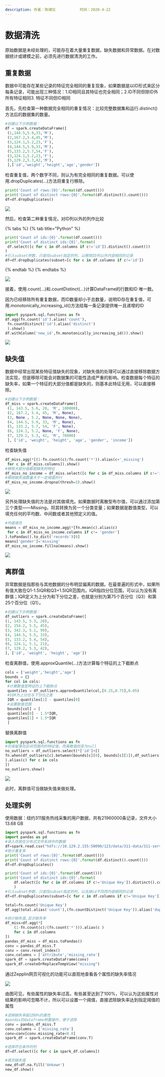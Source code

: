 ```yaml
---
description: 作者：陈靖仪           时间：2020-4-22
---
```


# 数据清洗

原始数据是未经处理的，可能存在着大量重复数据，缺失数据和异常数据。在对数据统计或建模之前，必须先进行数据清洗的工作。

## 重复数据

数据中可能存在某些记录的特征完全相同的重复现象，如果数据是以ID形式来区分每条记录，可能出现三种情况：1.ID相同且其特征也完全相同；2.ID不同但除ID外所有特征相同3. 特征不同但ID相同

首先，先检查第一种数据完全相同的重复情况：比较完整数据集和运行.distinct\(\)方法后的数据集的数量。

```python
#创建以下示例数据：
df = spark.createDataFrame([
 (1,144.5,5.9,33,'M'),
 (2,167.2,5.4,45,'M'),
 (3,124.1,5.2,23,'F'),
 (4,144.5,5.9,33,'M'),
 (5,133.2,5.7,54,'F'),
 (3,124.1,5.2,23,'F'),
 (5,129.2,5.3,42,'M'),
 ],['id','weight','height','age','gender'])
```

检查重复值，两个数字不同，则认为有完全相同的重复数据。可以使用.dropDuplicates\(…\)方法将重复行移除。

```python
print('Count of rows:{0}'.format(df.count()))
print('Count of distinct rows:{0}'.format(df.distinct().count()))
df=df.dropDuplicates()
```

![](../.gitbook/assets/image%20%284%29.png)

然后，检查第二种重复情况，对ID列以外的列作比较

{% tabs %}
{% tab title="Python" %}
```python
print('Count of ids:{0}'.format(df.count()))
print('Count of distinct ids:{0}'.format(
 df.select([c for c in df.columns if c!='id']).distinct().count())
)
#引入subset参数，只查找subset指定的列，以移除ID列以外内容相同的记录
df=df.dropDuplicates(subset=[c for c in df.columns if c!='id'])
```
{% endtab %}
{% endtabs %}

![](../.gitbook/assets/image%20%287%29.png)

接着，使用.count\(…\)和.countDistinct\(…\)计算DataFrame的行数和ID 唯一数。

因为已经移除所有重复数据，而ID数量却小于总数量，说明ID存在重复值，可用.monotonically\_increasing\_id\(\)方法给每一条记录提供唯一且递增的ID

```python
import pyspark.sql.functions as fn
df.agg(fn.count('id').alias('count'),
 fn.countDistinct('id').alias('distinct')
 ).show()
df.withColumn('new_id',fn.monotonically_increasing_id()).show()
```

![](../.gitbook/assets/image%20%2836%29.png)

## 缺失值

数据中经常出现某些特征值缺失的现象，对缺失值的处理可以通过直接移除数据方法实现，但是移除可能会对数据集的可能性造成严重的影响。检查数据每个特征的缺失率，如果一个特征的大部分值都是缺失的，则基本此特征无用，可以直接移除。

```python
#创建以下示例数据：
df_miss = spark.createDataFrame([
 (1, 143.5, 5.6, 28, 'M', 100000),
 (2, 167.2, 5.4, 45, 'M', None),
 (3, None , 5.2, None, None, None),
 (4, 144.5, 5.9, 33, 'M', None),
 (5, 133.2, 5.7, 54, 'F', None),
 (6, 124.1, 5.2, None, 'F', None),
 (7, 129.2, 5.3, 42, 'M', 76000)
 ], ['id', 'weight', 'height', 'age', 'gender', 'income'])
```

检查缺失值

```python
df_miss.agg(*[(1-fn.count(c)/fn.count('*')).alias(c+'_missing')
 for c in df_miss.columns]).show()
#移除大部分值都是缺失的特征
df_miss_no_income = df_miss.select([c for c in df_miss.columns if c!='income'])
#移除缺失值数量大于一定阈值的行
df_miss_no_income.dropna(thresh=3).show()
```

![](../.gitbook/assets/image%20%2829%29.png)

另外处理缺失值的方法是对其做填充。如果数据时离散型布尔值，可以通过添加第三个类型——Missing，将其转换为另一个分类变量；如果数据是数值类型，可以填充任何的平均数、中间数或者其他预定义的值。

```python
#均值填充
means = df_miss_no_income.agg(*[fn.mean(c).alias(c)
 for c in df_miss_no_income.columns if c!= 'gender']
).toPandas().to_dict('records')[0]
means['gender']='missing'
df_miss_no_income.fillna(means).show()
```

![](../.gitbook/assets/image%20%2816%29.png)

## 离群值

异常数据是指那些与其他数据的分布明显偏离的数据。在最普遍的形式中，如果所有值大致在Q1-1.5IQR和Q3+1.5IQR范围内，IQR指四分位范围，可以认为没有离群值；IQR定义为上分为和下分位之差，也就是分别为第75个百分位（Q3）和第25个百分位（Q1）。

```python
#创建以下示例数据：
df_outliers = spark.createDataFrame([
(1, 143.5, 5.3, 28),
(2, 154.2, 5.5, 45),
(3, 342.3, 5.1, 99),
(4, 144.5, 5.5, 33),
(5, 133.2, 5.4, 54),
(6, 124.1, 5.1, 21),
(7, 129.2, 5.3, 42),
], ['id', 'weight', 'height', 'age'])
```

检查离群值，使用.approxQuantile\(…\)方法计算每个特征的上下截断点

```python
cols = ['weight','height','age']
bounds = {}
for col in cols:
 #计算数值型特征的上下截断点
 quantiles = df_outliers.approxQuantile(col,[0.25,0.75],0.05)
 #IQR为上分位与下分位之差
 IQR = quantiles[1] - quantiles[0]
 #设置取值范围
 bounds[col] = [
 quantiles[0] - 1.5*IQR,
 quantiles[1] + 1.5*IQR
 ]
```

替换离群值

```python
import pyspark.sql.functions as fn
#仅保留落在区间范围内的特征值，而离散值则变为null
no_outliers = df_outliers.select(*['id']+[(
fn.when(df_outliers[c].between(bounds[c][0], bounds[c][1]),df_outliers[c] )
).alias(c) for c in cols
])
no_outliers.show()
```

![](../.gitbook/assets/image%20%2830%29.png)

此时，离群值可当做缺失值来做处理。

## 处理实例

使用数据：纽约311服务热线采集的用户数据，共有21960000条记录，文件大小13.68 GB

```python
import pyspark.sql.functions as fn
import pandas as pd
#读入存放在分布式文件系统中的数据
df=spark.read.csv("hdfs://10.129.2.155:50090/123/data/311-data/311-service-requests-from-2010-to-present.csv",header=True)
#统计重复率
print('Count of rows:{0}'.format(df.count()))
print('Count of distinct rows:{0}'.format(df.distinct().count()))
df=df.dropDuplicates()

print('Count of ids:{0}'.format(df.count()))
print('Count of distinct ids:{0}'.format(
    df.select([c for c in df.columns if c!='Unique Key']).distinct().count())
    )
#引入subset参数，只查找subset指定的列，以去掉id不同而内容相同的记录
df=df.dropDuplicates(subset=[c for c in df.columns if c!='Unique Key'])

total=fn.count('Unique Key')
df.agg(total.alias('count'),(fn.countDistinct('Unique Key')).alias('duplicates')).show()
```

```python
#统计缺失值,显示缺失率
df_miss=df.agg(*[
    (1-fn.count(c)/(fn.count('*'))).alias(c )
    for c in df.columns
])
pandas_df_miss = df_miss.toPandas()
conv = pandas_df_miss.T
conv = conv.reset_index()
conv.columns = ['attribute','missing_rate']
spark_df = spark.createDataFrame(conv)
spark_df.createOrReplaceTempView("missing")
```

通过Zepplin网页可视化的功能可以直观地查看各个属性的缺失率情况

![](../.gitbook/assets/image%20%2823%29.png)

由图可见，有些属性的缺失率过高，有些甚至达到了100%，可以认为这些属性对结果的影响可忽略不计，所以可以设置一个阈值，直接滤除缺失率达到指定阈值的属性

```python
#滤掉缺失率超过80%的属性
#pandas的dataframe转置操作，便于滤除
conv = pandas_df_miss.T
conv.columns = ['missing_rate']
conv=conv[conv.missing_rate<0.8]
spark_df = spark.createDataFrame(conv.T)

#选择符合条件的列
df=df.select([c for c in spark_df.columns])

#填充缺失值
new_df=df.na.fill('Unkown')
new_df.show()
```

